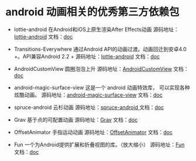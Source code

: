 # android 动画相关的优秀第三方依赖包

* lottie-android 在Android和iOS上原生渲染After Effects动画
源码地址：[lottie-android](https://github.com/airbnb/lottie-android) 文档：[doc](https://github.com/airbnb/lottie-android/blob/master/README.md)

* Transitions-Everywhere 通过Android API的动画过渡。动画回迁到安卓4.0 +。API兼容Android 2.2 +
源码地址：[lottie-android](https://github.com/andkulikov/Transitions-Everywhere) 文档：[doc](https://github.com/andkulikov/Transitions-Everywhere/blob/master/README.md)

* AndroidCustomView   圆圈泡泡上升
源码地址：[AndroidCustomView](https://github.com/lygttpod/AndroidCustomView) 文档：[doc](https://github.com/lygttpod/AndroidCustomView/blob/master/README.md)

* android-magic-surface-view  这是一个 android 动画特效库， 可以实现各种炫酷动画。
源码地址：[android-magic-surface-view](https://github.com/gplibs/android-magic-surface-view) 文档：[doc](https://github.com/gplibs/android-magic-surface-view/blob/master/README.md)

* spruce-android  云杉动画
源码地址：[spruce-android ](https://github.com/willowtreeapps/spruce-android) 文档：[doc](https://github.com/willowtreeapps/spruce-android/blob/master/README.md)

* Grav  基于点的可配置动画
源码地址：[Grav](https://github.com/glomadrian/Grav) 文档：[doc](https://github.com/glomadrian/Grav/blob/master/README.md)

* OffsetAnimator  手指运动动画
源码地址：[OffsetAnimator](https://github.com/russelarms/OffsetAnimator) 文档：[doc](https://github.com/russelarms/OffsetAnimator/blob/master/README.md)
 
* Fun 一个为Android提供扩展和折叠视图的库。（放大缩小）
源码地址：[Fun](https://github.com/PHELAT/Fun) 文档：[doc](https://github.com/PHELAT/Fun/blob/master/README.md)
 




